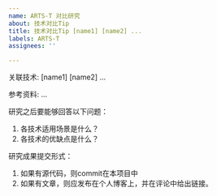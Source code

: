 ```yaml
---
name: ARTS-T 对比研究
about: 技术对比Tip
title: 技术对比Tip [name1] [name2] ...
labels: ARTS-T
assignees: ''

---
```


关联技术: [name1] [name2] ...

参考资料: ...

研究之后要能够回答以下问题：

1. 各技术适用场景是什么？
1. 各技术的优缺点是什么？

研究成果提交形式：

1. 如果有源代码，则commit在本项目中
1. 如果有文章，则应发布在个人博客上，并在评论中给出链接。